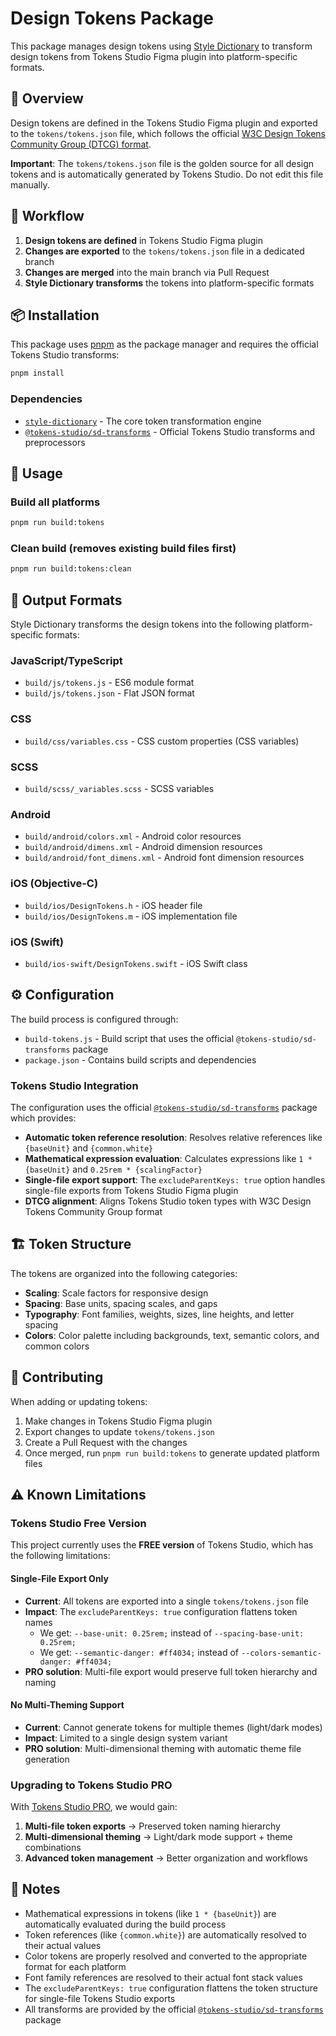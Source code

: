 # Design Tokens Package

This package manages design tokens using [Style Dictionary](https://styledictionary.com) to transform design tokens from Tokens Studio Figma plugin into platform-specific formats.

## 📖 Overview

Design tokens are defined in the Tokens Studio Figma plugin and exported to the `tokens/tokens.json` file, which follows the official [W3C Design Tokens Community Group (DTCG) format](https://www.w3.org/community/design-tokens/).

**Important**: The `tokens/tokens.json` file is the golden source for all design tokens and is automatically generated by Tokens Studio. Do not edit this file manually.

## 🔄 Workflow

1. **Design tokens are defined** in Tokens Studio Figma plugin
2. **Changes are exported** to the `tokens/tokens.json` file in a dedicated branch
3. **Changes are merged** into the main branch via Pull Request
4. **Style Dictionary transforms** the tokens into platform-specific formats

## 📦 Installation

This package uses [pnpm](https://pnpm.io) as the package manager and requires the official Tokens Studio transforms:

```bash
pnpm install
```

### Dependencies

- [`style-dictionary`](https://styledictionary.com) - The core token transformation engine
- [`@tokens-studio/sd-transforms`](https://github.com/tokens-studio/sd-transforms) - Official Tokens Studio transforms and preprocessors

## 🚀 Usage

### Build all platforms

```bash
pnpm run build:tokens
```

### Clean build (removes existing build files first)

```bash
pnpm run build:tokens:clean
```

## 🎨 Output Formats

Style Dictionary transforms the design tokens into the following platform-specific formats:

### JavaScript/TypeScript

- `build/js/tokens.js` - ES6 module format
- `build/js/tokens.json` - Flat JSON format

### CSS

- `build/css/variables.css` - CSS custom properties (CSS variables)

### SCSS

- `build/scss/_variables.scss` - SCSS variables

### Android

- `build/android/colors.xml` - Android color resources
- `build/android/dimens.xml` - Android dimension resources
- `build/android/font_dimens.xml` - Android font dimension resources

### iOS (Objective-C)

- `build/ios/DesignTokens.h` - iOS header file
- `build/ios/DesignTokens.m` - iOS implementation file

### iOS (Swift)

- `build/ios-swift/DesignTokens.swift` - iOS Swift class

## ⚙️ Configuration

The build process is configured through:

- `build-tokens.js` - Build script that uses the official `@tokens-studio/sd-transforms` package
- `package.json` - Contains build scripts and dependencies

### Tokens Studio Integration

The configuration uses the official [`@tokens-studio/sd-transforms`](https://github.com/tokens-studio/sd-transforms) package which provides:

- **Automatic token reference resolution**: Resolves relative references like `{baseUnit}` and `{common.white}`
- **Mathematical expression evaluation**: Calculates expressions like `1 * {baseUnit}` and `0.25rem * {scalingFactor}`
- **Single-file export support**: The `excludeParentKeys: true` option handles single-file exports from Tokens Studio Figma plugin
- **DTCG alignment**: Aligns Tokens Studio token types with W3C Design Tokens Community Group format

## 🏗️ Token Structure

The tokens are organized into the following categories:

- **Scaling**: Scale factors for responsive design
- **Spacing**: Base units, spacing scales, and gaps
- **Typography**: Font families, weights, sizes, line heights, and letter spacing
- **Colors**: Color palette including backgrounds, text, semantic colors, and common colors

## 🤝 Contributing

When adding or updating tokens:

1. Make changes in Tokens Studio Figma plugin
2. Export changes to update `tokens/tokens.json`
3. Create a Pull Request with the changes
4. Once merged, run `pnpm run build:tokens` to generate updated platform files

## ⚠️ Known Limitations

### Tokens Studio Free Version

This project currently uses the **FREE version** of Tokens Studio, which has the following limitations:

#### Single-File Export Only

- **Current**: All tokens are exported into a single `tokens/tokens.json` file
- **Impact**: The `excludeParentKeys: true` configuration flattens token names
  - We get: `--base-unit: 0.25rem;` instead of `--spacing-base-unit: 0.25rem;`
  - We get: `--semantic-danger: #ff4034;` instead of `--colors-semantic-danger: #ff4034;`
- **PRO solution**: Multi-file export would preserve full token hierarchy and naming

#### No Multi-Theming Support

- **Current**: Cannot generate tokens for multiple themes (light/dark modes)
- **Impact**: Limited to a single design system variant
- **PRO solution**: Multi-dimensional theming with automatic theme file generation

### Upgrading to Tokens Studio PRO

With [Tokens Studio PRO](https://tokens.studio/pricing), we would gain:

1. **Multi-file token exports** → Preserved token naming hierarchy
2. **Multi-dimensional theming** → Light/dark mode support + theme combinations
3. **Advanced token management** → Better organization and workflows

## 📝 Notes

- Mathematical expressions in tokens (like `1 * {baseUnit}`) are automatically evaluated during the build process
- Token references (like `{common.white}`) are automatically resolved to their actual values
- Color tokens are properly resolved and converted to the appropriate format for each platform
- Font family references are resolved to their actual font stack values
- The `excludeParentKeys: true` configuration flattens the token structure for single-file Tokens Studio exports
- All transforms are provided by the official [`@tokens-studio/sd-transforms`](https://github.com/tokens-studio/sd-transforms) package
